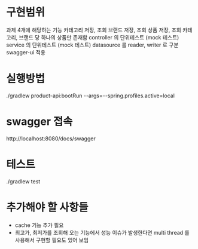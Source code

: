 # 구현범위

과제 4개에 해당하는 기능
카테고리 저장, 조회
브랜드 저장, 조회
상품 저장, 조회
카테고리, 브랜드 당 하나의 상품만 존재함
controller 의 단위테스트 (mock 테스트)
service 의 단위테스트 (mock 테스트)
datasource 를 reader, writer 로 구분
swagger-ui 적용

# 실행방법

./gradlew product-api:bootRun --args=--spring.profiles.active=local

# swagger 접속

http://localhost:8080/docs/swagger

# 테스트

./gradlew test

# 추가해야 할 사항들

* cache 기능 추가 필요
* 최고가, 최저가를 조회해 오는 기능에서 성능 이슈가 발생한다면 multi thread 를 사용해서 구현할 필요도 있어 보임